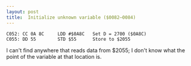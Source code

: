 ```yaml
---
layout: post
title:  Initialize unknown variable ($0082—0084)
---
```


```
C052: CC 0A 8C     LDD #$0A8C   Set D = 2700 ($0A8C)
C055: DD 55        STD $55      Store to $2055
```

I can't find anywhere that reads data from $2055; I don't know what the point of the variable at that location is.
